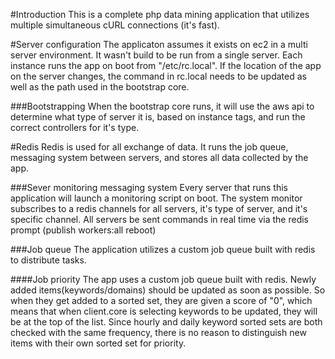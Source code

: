 #Introduction
This is a complete php data mining application that utilizes multiple simultaneous cURL connections (it's fast).

#Server configuration
The applicaton assumes it exists on ec2 in a multi server environment. It wasn't build to be run from a single server. Each instance runs the app on boot from "/etc/rc.local". If the location of the app on the server changes, the command in rc.local needs to be updated as well as the path used in the bootstrap core. 

###Bootstrapping
When the bootstrap core runs, it will use the aws api to determine what type of server it is, based on instance tags, and run the correct controllers for it's type.

#Redis
Redis is used for all exchange of data. It runs the job queue, messaging system between servers, and stores all data collected by the app.

###Sever monitoring messaging system
Every server that runs this application will launch a monitoring script on boot.  The system monitor subscribes to a redis channels for all servers, it's type of server, and it's specific channel. All servers be sent commands in real time via the redis prompt (publish workers:all reboot)

###Job queue 
The application utilizes a custom job queue built with redis to distribute tasks.

####Job priority
The app uses a custom job queue built with redis. 
Newly added items(keywords/domains) should be updated as soon as possible. So when they get added to a sorted set, they are given a score of "0", which means that when client.core is selecting keywords to be updated, they will be at the top of the list. Since hourly and daily keyword sorted sets are both checked with the same frequency, there is no reason to distinguish new items with their own sorted set for priority.
